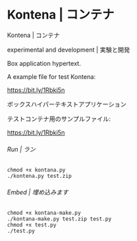 # Kontena | コンテナ
Kontena | コンテナ

experimental and development | 実験と開発

Box application hypertext.

A example file for test Kontena:

https://bit.ly/1Rbki5n


ボックスハイパーテキストアプリケーション

テストコンテナ用のサンプルファイル:

https://bit.ly/1Rbki5n


###### Run | ラン
```
chmod +x kontana.py
./kontena.py test.zip
```

###### Embed | 埋め込みます
```
chmod +x kontana-make.py
./kontana-make.py test.zip test.py
chmod +x test.py
./test.py
```
